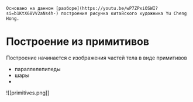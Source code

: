 	Основано на данном [разборе](https://youtu.be/wP7ZPxiOSWI?si=b1KtX68VV2aNs4h-) построения рисунка китайского художника Yu Cheng Hong.

# Построение из примитивов

Построение начинается с изображения частей тела в виде примитивов

- параллелепипеды
- шары
- 

![[primitives.png]]
